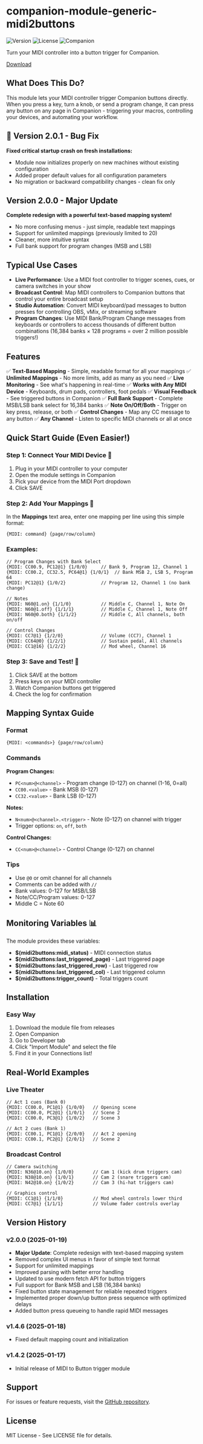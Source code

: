 # companion-module-generic-midi2buttons

![Version](https://img.shields.io/badge/version-2.0.1-blue)
![License](https://img.shields.io/badge/license-MIT-green)
![Companion](https://img.shields.io/badge/Companion-3.0+-orange)

Turn your MIDI controller into a button trigger for Companion.

[Download](https://github.com/bitfocus/companion-module-generic-midi2buttons/releases/latest)

## What Does This Do?

This module lets your MIDI controller trigger Companion buttons directly. When you press a key, turn a knob, or send a program change, it can press any button on any page in Companion - triggering your macros, controlling your devices, and automating your workflow.

## 🚀 Version 2.0.1 - Bug Fix

**Fixed critical startup crash on fresh installations:**
- Module now initializes properly on new machines without existing configuration
- Added proper default values for all configuration parameters
- No migration or backward compatibility changes - clean fix only

## Version 2.0.0 - Major Update

**Complete redesign with a powerful text-based mapping system!**

- No more confusing menus - just simple, readable text mappings
- Support for unlimited mappings (previously limited to 20)
- Cleaner, more intuitive syntax
- Full bank support for program changes (MSB and LSB)

## Typical Use Cases

- **Live Performance**: Use a MIDI foot controller to trigger scenes, cues, or camera switches in your show
- **Broadcast Control**: Map MIDI controllers to Companion buttons that control your entire broadcast setup
- **Studio Automation**: Convert MIDI keyboard/pad messages to button presses for controlling OBS, vMix, or streaming software
- **Program Changes**: Use MIDI Bank/Program Change messages from keyboards or controllers to access thousands of different button combinations (16,384 banks × 128 programs = over 2 million possible triggers!)

## Features

✅ **Text-Based Mapping** - Simple, readable format for all your mappings
✅ **Unlimited Mappings** - No more limits, add as many as you need
✅ **Live Monitoring** - See what's happening in real-time
✅ **Works with Any MIDI Device** - Keyboards, drum pads, controllers, foot pedals
✅ **Visual Feedback** - See triggered buttons in Companion
✅ **Full Bank Support** - Complete MSB/LSB bank select for 16,384 banks
✅ **Note On/Off/Both** - Trigger on key press, release, or both
✅ **Control Changes** - Map any CC message to any button
✅ **Any Channel** - Listen to specific MIDI channels or all at once

## Quick Start Guide (Even Easier!)

### Step 1: Connect Your MIDI Device 🎹

1. Plug in your MIDI controller to your computer
2. Open the module settings in Companion
3. Pick your device from the MIDI Port dropdown
4. Click SAVE

### Step 2: Add Your Mappings 📝

In the **Mappings** text area, enter one mapping per line using this simple format:

```
{MIDI: command} {page/row/column}
```

### Examples:

```
// Program Changes with Bank Select
{MIDI: CC00.9, PC12@1} {1/0/0}     // Bank 9, Program 12, Channel 1
{MIDI: CC00.2, CC32.5, PC64@1} {1/0/1}  // Bank MSB 2, LSB 5, Program 64
{MIDI: PC12@1} {1/0/2}             // Program 12, Channel 1 (no bank change)

// Notes
{MIDI: N60@1.on} {1/1/0}           // Middle C, Channel 1, Note On
{MIDI: N60@1.off} {1/1/1}          // Middle C, Channel 1, Note Off
{MIDI: N60@0.both} {1/1/2}         // Middle C, All channels, both on/off

// Control Changes
{MIDI: CC7@1} {1/2/0}              // Volume (CC7), Channel 1
{MIDI: CC64@0} {1/2/1}             // Sustain pedal, All channels
{MIDI: CC1@16} {1/2/2}             // Mod wheel, Channel 16
```

### Step 3: Save and Test! 🎉

1. Click SAVE at the bottom
2. Press keys on your MIDI controller
3. Watch Companion buttons get triggered
4. Check the log for confirmation

## Mapping Syntax Guide

### Format

`{MIDI: <commands>} {page/row/column}`

### Commands

**Program Changes:**

- `PC<num>@<channel>` - Program change (0-127) on channel (1-16, 0=all)
- `CC00.<value>` - Bank MSB (0-127)
- `CC32.<value>` - Bank LSB (0-127)

**Notes:**

- `N<num>@<channel>.<trigger>` - Note (0-127) on channel with trigger
- Trigger options: `on`, `off`, `both`

**Control Changes:**

- `CC<num>@<channel>` - Control Change (0-127) on channel

### Tips

- Use `@0` or omit channel for all channels
- Comments can be added with `//`
- Bank values: 0-127 for MSB/LSB
- Note/CC/Program values: 0-127
- Middle C = Note 60

## Monitoring Variables 📊

The module provides these variables:

- **$(midi2buttons:midi_status)** - MIDI connection status
- **$(midi2buttons:last_triggered_page)** - Last triggered page
- **$(midi2buttons:last_triggered_row)** - Last triggered row
- **$(midi2buttons:last_triggered_col)** - Last triggered column
- **$(midi2buttons:trigger_count)** - Total triggers count

## Installation

### Easy Way

1. Download the module file from releases
2. Open Companion
3. Go to Developer tab
4. Click "Import Module" and select the file
5. Find it in your Connections list!

## Real-World Examples

### Live Theater

```
// Act 1 cues (Bank 0)
{MIDI: CC00.0, PC1@1} {1/0/0}   // Opening scene
{MIDI: CC00.0, PC2@1} {1/0/1}   // Scene 2
{MIDI: CC00.0, PC3@1} {1/0/2}   // Scene 3

// Act 2 cues (Bank 1)
{MIDI: CC00.1, PC1@1} {2/0/0}   // Act 2 opening
{MIDI: CC00.1, PC2@1} {2/0/1}   // Scene 2
```

### Broadcast Control

```
// Camera switching
{MIDI: N36@10.on} {1/0/0}       // Cam 1 (kick drum triggers cam)
{MIDI: N38@10.on} {1/0/1}       // Cam 2 (snare triggers cam)
{MIDI: N42@10.on} {1/0/2}       // Cam 3 (hi-hat triggers cam)

// Graphics control
{MIDI: CC1@1} {1/1/0}           // Mod wheel controls lower third
{MIDI: CC7@1} {1/1/1}           // Volume fader controls overlay
```

## Version History

### v2.0.0 (2025-01-19)

- **Major Update**: Complete redesign with text-based mapping system
- Removed complex UI menus in favor of simple text format
- Support for unlimited mappings
- Improved parsing with better error handling
- Updated to use modern fetch API for button triggers
- Full support for Bank MSB and LSB (16,384 banks)
- Fixed button state management for reliable repeated triggers
- Implemented proper down/up button press sequence with optimized delays
- Added button press queueing to handle rapid MIDI messages

### v1.4.6 (2025-01-18)

- Fixed default mapping count and initialization

### v1.4.2 (2025-01-17)

- Initial release of MIDI to Button trigger module

## Support

For issues or feature requests, visit the [GitHub repository](https://github.com/bitfocus/companion-module-generic-midi2buttons).

## License

MIT License - See LICENSE file for details.
